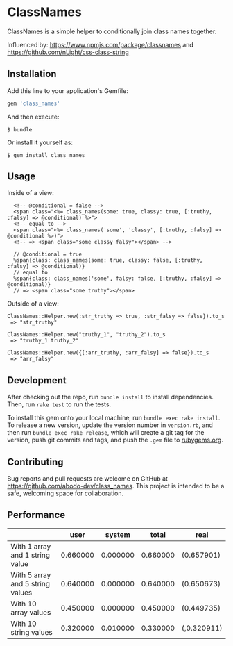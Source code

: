 # ClassNames

ClassNames is a simple helper to conditionally join class names together.

Influenced by: https://www.npmjs.com/package/classnames and https://github.com/nLight/css-class-string

## Installation

Add this line to your application's Gemfile:

```ruby
gem 'class_names'
```

And then execute:

    $ bundle

Or install it yourself as:

    $ gem install class_names

## Usage

Inside of a view:

```html+erb
  <!-- @conditional = false -->
  <span class="<%= class_names(some: true, classy: true, [:truthy, :falsy] => @conditional) %>">
  <!-- equal to -->
  <span class="<%= class_names('some', 'classy', [:truthy, :falsy] => @conditional %>)">
  <!-- => <span class="some classy falsy"></span> -->
```

```haml
  // @conditional = true
  %span{class: class_names(some: true, classy: false, [:truthy, :falsy] => @conditional)}
  // equal to
  %span{class: class_names('some', falsy: false, [:truthy, :falsy] => @conditional)}
  // => <span class="some truthy"></span>
```

Outside of a view:

```
ClassNames::Helper.new(:str_truthy => true, :str_falsy => false}).to_s
 => "str_truthy" 

ClassNames::Helper.new("truthy_1", "truthy_2").to_s
 => "truthy_1 truthy_2"

ClassNames::Helper.new({[:arr_truthy, :arr_falsy] => false}).to_s
 => "arr_falsy" 
```

## Development

After checking out the repo, run `bundle install` to install dependencies. Then, run `rake test` to run the tests.

To install this gem onto your local machine, run `bundle exec rake install`. To release a new version, update the version number in `version.rb`, and then run `bundle exec rake release`, which will create a git tag for the version, push git commits and tags, and push the `.gem` file to [rubygems.org](https://rubygems.org).

## Contributing

Bug reports and pull requests are welcome on GitHub at https://github.com/abodo-dev/class_names. This project is intended to be a safe, welcoming space for collaboration.

## Performance

|                                  | user     | system   | total    | real        |
|----------------------------------|----------|----------|----------|-------------|
| With 1 array and 1 string value  | 0.660000 | 0.000000 | 0.660000 | (0.657901)  |
| With 5 array and 5 string values | 0.640000 | 0.000000 | 0.640000 | (0.650673)  |
| With 10 array values             | 0.450000 | 0.000000 | 0.450000 | (0.449735)  |
| With 10 string values            | 0.320000 | 0.010000 | 0.330000 | (,0.320911) |

